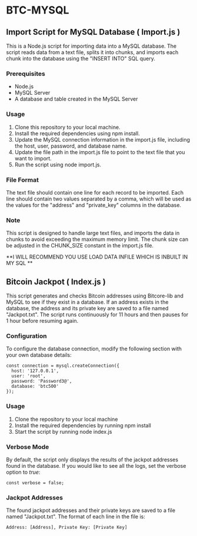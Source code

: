 # BTC-MYSQL

## Import Script for MySQL Database ( Import.js ) 
This is a Node.js script for importing data into a MySQL database. The script reads data from a text file, splits it into chunks, and imports each chunk into the database using the "INSERT INTO" SQL query.

### Prerequisites
- Node.js
- MySQL Server
- A database and table created in the MySQL Server

### Usage
1. Clone this repository to your local machine.
2. Install the required dependencies using npm install.
3. Update the MySQL connection information in the import.js file, including the host, user, password, and database name.
4. Update the file path in the import.js file to point to the text file that you want to import.
4. Run the script using node import.js.

### File Format
The text file should contain one line for each record to be imported. Each line should contain two values separated by a comma, which will be used as the values for the "address" and "private_key" columns in the database.

### Note
This script is designed to handle large text files, and imports the data in chunks to avoid exceeding the maximum memory limit. The chunk size can be adjusted in the CHUNK_SIZE constant in the import.js file.

**I WILL RECOMMEND YOU USE LOAD DATA INFILE WHICH IS INBUILT IN MY SQL **


## Bitcoin Jackpot ( Index.js )
This script generates and checks Bitcoin addresses using Bitcore-lib and MySQL to see if they exist in a database. If an address exists in the database, the address and its private key are saved to a file named "Jackpot.txt". The script runs continuously for 11 hours and then pauses for 1 hour before resuming again.

### Configuration
To configure the database connection, modify the following section with your own database details:
```
const connection = mysql.createConnection({
  host: '127.0.0.1',
  user: 'root',
  password: 'Password3@',
  database: 'btc500'
});
```

### Usage
1. Clone the repository to your local machine
2. Install the required dependencies by running npm install
3. Start the script by running node index.js

### Verbose Mode
By default, the script only displays the results of the jackpot addresses found in the database. If you would like to see all the logs, set the verbose option to *true*:
```
const verbose = false;
```
### Jackpot Addresses
The found jackpot addresses and their private keys are saved to a file named "Jackpot.txt". The format of each line in the file is:
```
Address: [Address], Private Key: [Private Key]
```
